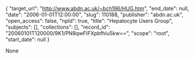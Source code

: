 {
  "target_url": "http://www.abdn.ac.uk/~bch196/HUG.htm", 
  "end_date": null, 
  "date": "2006-01-01T12:00:00", 
  "slug": 110188, 
  "publisher": "abdn.ac.uk", 
  "open_access": false, 
  "npld": true, 
  "title": "Hepatocyte Users Group", 
  "subjects": [], 
  "collections": [], 
  "record_id": "20060101T120000/9K1/PN8qwFIFXpbfhiu5kw==", 
  "scope": "root", 
  "start_date": null
}

None
